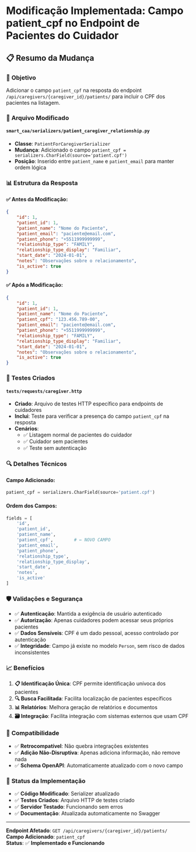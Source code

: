 # Modificação Implementada: Campo patient_cpf no Endpoint de Pacientes do Cuidador

## 📋 **Resumo da Mudança**

### 🎯 **Objetivo**
Adicionar o campo `patient_cpf` na resposta do endpoint `/api/caregivers/{caregiver_id}/patients/` para incluir o CPF dos pacientes na listagem.

### 🔄 **Arquivo Modificado**

#### `smart_caa/serializers/patient_caregiver_relationship.py`
- **Classe**: `PatientForCaregiverSerializer`
- **Mudança**: Adicionado o campo `patient_cpf = serializers.CharField(source='patient.cpf')`
- **Posição**: Inserido entre `patient_name` e `patient_email` para manter ordem lógica

### 📊 **Estrutura da Resposta**

#### ✅ **Antes da Modificação:**
```json
{
    "id": 1,
    "patient_id": 1,
    "patient_name": "Nome do Paciente",
    "patient_email": "paciente@email.com",
    "patient_phone": "+5511999999999",
    "relationship_type": "FAMILY",
    "relationship_type_display": "Familiar",
    "start_date": "2024-01-01",
    "notes": "Observações sobre o relacionamento",
    "is_active": true
}
```

#### ✅ **Após a Modificação:**
```json
{
    "id": 1,
    "patient_id": 1,
    "patient_name": "Nome do Paciente",
    "patient_cpf": "123.456.789-00",
    "patient_email": "paciente@email.com", 
    "patient_phone": "+5511999999999",
    "relationship_type": "FAMILY",
    "relationship_type_display": "Familiar",
    "start_date": "2024-01-01",
    "notes": "Observações sobre o relacionamento",
    "is_active": true
}
```

### 🧪 **Testes Criados**

#### `tests/requests/caregiver.http`
- **Criado**: Arquivo de testes HTTP específico para endpoints de cuidadores
- **Inclui**: Teste para verificar a presença do campo `patient_cpf` na resposta
- **Cenários**: 
  - ✅ Listagem normal de pacientes do cuidador
  - ✅ Cuidador sem pacientes
  - ✅ Teste sem autenticação

### 🔍 **Detalhes Técnicos**

#### **Campo Adicionado:**
```python
patient_cpf = serializers.CharField(source='patient.cpf')
```

#### **Ordem dos Campos:**
```python
fields = [
    'id',
    'patient_id',
    'patient_name',
    'patient_cpf',        # ← NOVO CAMPO
    'patient_email',
    'patient_phone',
    'relationship_type',
    'relationship_type_display',
    'start_date',
    'notes',
    'is_active'
]
```

### 🛡️ **Validações e Segurança**

- ✅ **Autenticação**: Mantida a exigência de usuário autenticado
- ✅ **Autorização**: Apenas cuidadores podem acessar seus próprios pacientes
- ✅ **Dados Sensíveis**: CPF é um dado pessoal, acesso controlado por autenticação
- ✅ **Integridade**: Campo já existe no modelo `Person`, sem risco de dados inconsistentes

### 📈 **Benefícios**

1. **📋 Identificação Única**: CPF permite identificação unívoca dos pacientes
2. **🔍 Busca Facilitada**: Facilita localização de pacientes específicos
3. **📊 Relatórios**: Melhora geração de relatórios e documentos
4. **🗃️ Integração**: Facilita integração com sistemas externos que usam CPF

### 🌟 **Compatibilidade**

- ✅ **Retrocompatível**: Não quebra integrações existentes
- ✅ **Adição Não-Disruptiva**: Apenas adiciona informação, não remove nada
- ✅ **Schema OpenAPI**: Automaticamente atualizado com o novo campo

### 🚀 **Status da Implementação**

- ✅ **Código Modificado**: Serializer atualizado
- ✅ **Testes Criados**: Arquivo HTTP de testes criado
- ✅ **Servidor Testado**: Funcionando sem erros
- ✅ **Documentação**: Atualizada automaticamente no Swagger

---

**Endpoint Afetado**: `GET /api/caregivers/{caregiver_id}/patients/`  
**Campo Adicionado**: `patient_cpf`  
**Status**: ✅ **Implementado e Funcionando**
